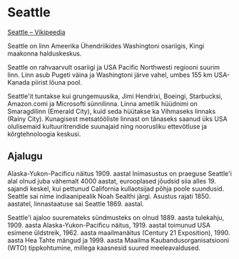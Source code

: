 # Seattle
[Seattle – Vikipeedia](https://et.wikipedia.org/wiki/Seattle)

Seattle on linn Ameerika Ühendriikides Washingtoni osariigis, Kingi maakonna halduskeskus.

Seattle on rahvaarvult osariigi ja USA Pacific Northwesti regiooni suurim linn. Linn asub Pugeti väina ja Washingtoni järve vahel, umbes 155 km USA-Kanada piirist lõuna pool.

Seattle'it tuntakse kui grungemuusika, Jimi Hendrixi, Boeingi, Starbucksi, Amazon.comi ja Microsofti sünnilinna. Linna ametlik hüüdnimi on Smaragdilinn (Emerald City), kuid seda hüütakse ka Vihmaseks linnaks (Rainy City). Kunagisest metsatööliste linnast on tänaseks saanud üks USA olulisemaid kultuuritrendide suunajaid ning noorusliku ettevõtluse ja kõrgtehnoloogia keskusi.

## Ajalugu

Alaska-Yukon-Pacificu näitus 1909. aastal
Inimasustus on praeguse Seattle'i alal olnud juba vähemalt 4000 aastat, eurooplased jõudsid siia alles 19. sajandi keskel, kui pettunud California kullaotsijad põhja poole suundusid. Seattle sai nime indiaanipealik Noah Sealthi järgi. Asustus rajati 1850. aastatel, linnastaatuse sai Seattle 1869. aastal.

Seattle'i ajaloo suuremateks sündmusteks on olnud 1889. aasta tulekahju, 1909. aasta Alaska-Yukon-Pacificu näitus, 1919. aastal toimunud USA esimene üldstreik, 1962. aasta maailmanäitus (Century 21 Exposition), 1990. aasta Hea Tahte mängud ja 1999. aasta Maailma Kaubandusorganisatsiooni (WTO) tippkohtumine, millega kaasnesid suured meeleavaldused.

<!---
  cspell:words Alaska Amazon Boeingi California Century City Emerald
  cspell:words Exposition Hendrixi Jimi Kanada Microsofti Northwesti Pacific Pacificu Pugeti Rainy
  cspell:words Sealthi Seattle Starbucksi Vikipeedia
  cspell:words Washingtoni Yukon comi grungemuusika ignore indiaanipealik kõrgtehnoloogia locale words
  cspell:locale et
--->
